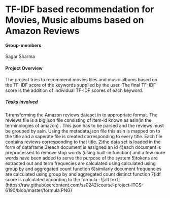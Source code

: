 # TF-IDF based recommendation for Movies, Music albums based on Amazon Reviews


<h4>Group-members</h4>
Sagar Sharma

<h4>Project Overview </h4>
The project tries to recommend movies tiles and music albums based on the TF-IDF score of the keywords supplied by the user.
The final TF-IDF score is the addition of individual TF-IDF scores of each keyword.

<h5>Tasks involved</h5>
1)transforming the Amazon reviews dataset in to appropriate format. The reviews file is a big json file consisting of item-id known as asin(in the terminologies of amazon) . This json has to be parsed and the reviews must be grouped by asin. Using the metadata.json file this asin is mapped on to the title and a saperate file is created corresponding to every title. Each file contains reviews corresponding to that title.
2)the data set is loaded in the form of dataframe
3)each document is assigned an id
4)each document is preprocessed to remove stop words (using built-in function) and a few more words have been added to serve the purpose of the system
5)tokens are extracted out and term frequecies are calculated using calculated using group by and aggregated count function
6)similarly document frequencies are calculated using group by and aggregated count distinct function
7)idf score is calculated according to the formula :
 ![alt text](https://raw.githubusercontent.com/ss0242/course-project-ITCS-6190/blob/master/formula.PNG)
